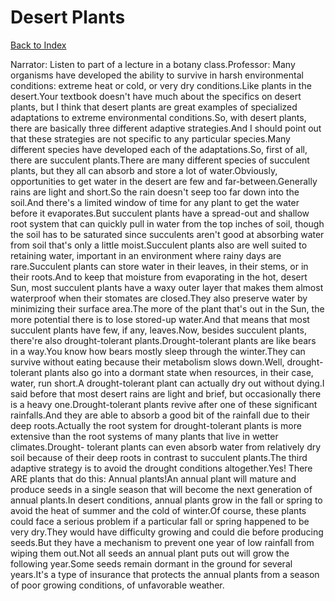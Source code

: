 # Desert Plants
[Back to Index](https://github.com/windows10010/tpoExtractor/blog/master/README.md)

Narrator: Listen to part of a lecture in a botany class.Professor: Many organisms have developed the ability to survive in harsh environmental conditions: extreme heat or cold, or very dry conditions.Like plants in the desert.Your textbook doesn't have much about the specifics on desert plants, but I think that desert plants are great examples of specialized adaptations to extreme environmental conditions.So, with desert plants, there are basically three different adaptive strategies.And I should point out that these strategies are not specific to any particular species.Many different species have developed each of the adaptations.So, first of all, there are succulent plants.There are many different species of succulent plants, but they all can absorb and store a lot of water.Obviously, opportunities to get water in the desert are few and far-between.Generally rains are light and short.So the rain doesn't seep too far down into the soil.And there's a limited window of time for any plant to get the water before it evaporates.But succulent plants have a spread-out and shallow root system that can quickly pull in water from the top inches of soil, though the soil has to be saturated since succulents aren't good at absorbing water from soil that's only a little moist.Succulent plants also are well suited to retaining water, important in an environment where rainy days are rare.Succulent plants can store water in their leaves, in their stems, or in their roots.And to keep that moisture from evaporating in the hot, desert Sun, most succulent plants have a waxy outer layer that makes them almost waterproof when their stomates are closed.They also preserve water by minimizing their surface area.The more of the plant that's out in the Sun, the more potential there is to lose stored-up water.And that means that most succulent plants have few, if any, leaves.Now, besides succulent plants, there're also drought-tolerant plants.Drought-tolerant plants are like bears in a way.You know how bears mostly sleep through the winter.They can survive without eating because their metabolism slows down.Well, drought-tolerant plants also go into a dormant state when resources, in their case, water, run short.A drought-tolerant plant can actually dry out without dying.I said before that most desert rains are light and brief, but occasionally there is a heavy one.Drought-tolerant plants revive after one of these significant rainfalls.And they are able to absorb a good bit of the rainfall due to their deep roots.Actually the root system for drought-tolerant plants is more extensive than the root systems of many plants that live in wetter climates.Drought- tolerant plants can even absorb water from relatively dry soil because of their deep roots in contrast to succulent plants.The third adaptive strategy is to avoid the drought conditions altogether.Yes! There ARE plants that do this: Annual plants!An annual plant will mature and produce seeds in a single season that will become the next generation of annual plants.In desert conditions, annual plants grow in the fall or spring to avoid the heat of summer and the cold of winter.Of course, these plants could face a serious problem if a particular fall or spring happened to be very dry.They would have difficulty growing and could die before producing seeds.But they have a mechanism to prevent one year of low rainfall from wiping them out.Not all seeds an annual plant puts out will grow the following year.Some seeds remain dormant in the ground for several years.It's a type of insurance that protects the annual plants from a season of poor growing conditions, of unfavorable weather.
 